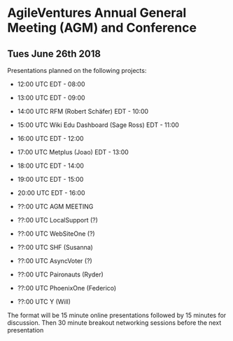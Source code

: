 AgileVentures Annual General Meeting (AGM) and Conference
=========================================================
  
Tues June 26th 2018
-------------------

Presentations planned on the following projects:


* 12:00 UTC                                EDT - 08:00
* 13:00 UTC                                EDT - 09:00
* 14:00 UTC RFM (Robert Sch&#228;fer)      EDT - 10:00
* 15:00 UTC Wiki Edu Dashboard (Sage Ross) EDT - 11:00
* 16:00 UTC                                EDT - 12:00
* 17:00 UTC Metplus (Joao)                 EDT - 13:00
* 18:00 UTC                                EDT - 14:00
* 19:00 UTC                                EDT - 15:00
* 20:00 UTC                                EDT - 16:00


* ??:00 UTC AGM MEETING


* ??:00 UTC LocalSupport (?)
* ??:00 UTC WebSiteOne (?)
* ??:00 UTC SHF (Susanna)

* ??:00 UTC AsyncVoter (?)
* ??:00 UTC Paironauts (Ryder)
* ??:00 UTC PhoenixOne (Federico)
* ??:00 UTC Y (Will)

The format will be 15 minute online presentations followed by 15 minutes for discussion.  Then 30 minute breakout networking sessions before the next presentation
